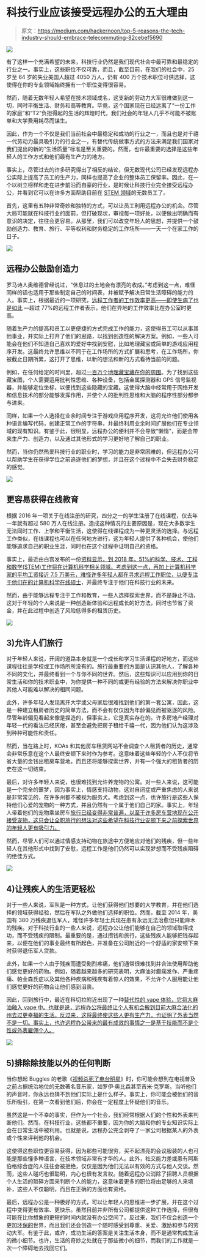 # 科技行业应该接受远程办公的五大理由

> 原文：<https://medium.com/hackernoon/top-5-reasons-the-tech-industry-should-embrace-telecommuting-82cebef5690>

![](img/f73ab4b42f6c40d463a964267594338e.png)

有了这样一个充满希望的未来，科技行业仍然是我们现代社会中最可靠和最稳定的行业之一。事实上，这些职位不仅可靠，而且，截至目前，在我们的社会中，25 岁至 64 岁的失业美国人超过 4050 万人，仍有 400 万个技术职位可供选择，这使得在你的专业领域始终拥有一个职位变得很容易。

然而，随着无数年轻人希望在技术领域成名，这支新的劳动力大军很难做到这一切，同时平衡生活、财务和高等教育。毕竟，这个国家现在已经远离了“一份工作的家庭”和“T2”负担得起的生活的辉煌时代，我们社会的年轻人几乎不可能不被账单和大学费用耗尽而谋生。

因此，作为一个不仅是我们当前社会中最稳定和成功的行业之一，而且也是对千禧一代劳动力最具吸引力的行业之一，有替代传统做事方式的方法来满足我们国家对我们提出的新的“生活质量”标准是至关重要的。然而，也许最重要的选择是这些年轻人的工作方式和他们最有生产力的地方。

事实上，尽管过去的许多研究得出了相反的结论，但无数现代公司已经发现远程办公实际上提高了员工的生产力，同样也提高了企业的整体员工保留率。因此，在一个以树立榜样和走在进步前沿而自豪的行业，是时候让科技行业完全接受远程办公，并看到它可以在许多方面帮助目前在 [STEM 领域](https://www.ed.gov/stem)的无数员工了。

首先，这里有五种非常奇妙和独特的方式，可以让员工利用远程办公的机会。尽管大局可能就在科技行业的面前，但打破现状，审视每一项好处，以便做出明确而有意识的决定，往往会更容易。从那里，我们可以改变年轻人的思想，并提供一个鼓励创造力、教育、旅行、平等权利和财务稳定的工作场所——一天一个在家工作的日子。

![](img/ebcdd1e327522750ca7a8544ab120293.png)

## 远程办公鼓励创造力

罗马诗人奥维德曾经说过，“休息过的土地会有漂亮的收成。”考虑到这一点，难怪同样的话也适用于那些制定自己的时间表，并被赋予解决日常生活障碍的能力的人。事实上，根据最近的一项研究，[远程工作者的工作效率更高——即使生病了也是如此](https://www.shrm.org/resourcesandtools/hr-topics/technology/pages/teleworkers-more-productive-even-when-sick.aspx) —超过 77%的远程工作者表示，他们在异地的工作效率比在办公室时更高。

随着生产力的提高和员工以更便捷的方式完成工作的能力，这使得员工可以从事其他事业，并实际上打开了他们的思路，以找到创造性的解决方案。例如，一些人可能会在他们不知道自己喜欢的爱好中找到安慰，比如地理藏宝或简单的游戏应用程序开发。这最终允许思维以不同于在工作场所的方式扩展和思考，在工作场所，你被截止日期所累，这打开了思维，以新的想法和新的方式看待当前的问题。

例如，在任何给定的时间里，超过[一百万个地理藏宝藏在你的周围](https://www.metaldetector.com/learn/buying-guide-articles/geocaching/over-one-million-geocaches-hidden-around-you)。为了找到这些藏宝图，个人需要运用批判性思维、各种设备，包括金属探测器和 GPS 信号监视器，并能够定位坐标，以便找到这些隐藏的宝藏。这使得大脑中经常用于网络开发和信息技术的部分能够发挥作用，并使个人的批判性思维和大脑的程序性部分都参与进来。

同样，如果一个人选择在业余时间专注于游戏应用程序开发，这将允许他们使用各种语言编写代码，创建正常工作的字符串，并最终利用业余时间扩展他们在专业领域的现有知识。有鉴于此，很明显，远程办公的便利并不会导致“懒惰”，而是会带来生产力、创造力，以及通过其他形式的学习更好地了解自己的职业。

然而，当你仍然热爱科技行业的职业时，学习的能力是非常困难的，但远程办公可以帮助学生在获得学位之前追逐他们的梦想，并且在这个过程中不会失去财务稳定的感觉。

![](img/27de129ff41cf73ee6fd07296c92bf29.png)

## 更容易获得在线教育

根据 2016 年一项关于在线注册的研究，四分之一的学生注册了在线课程，仅去年一年就有超过 580 万人在线注册。造成这种情况的主要原因是，现在大多数学生无法同时工作、上学和平衡生活，这使得在线课程成为一种更灵活的选择。与远程工作类似，在线课程也可以在任何地方进行，这为年轻人提供了各种机会，使他们能够追求自己的职业生涯，同时也在这个过程中证明自己的资格。

事实上，最近由白宫发布的一份[资料显示，到 2018 年，51%的科学、技术、工程和数学(STEM)工作将在计算机科学相关领域。考虑到这一点，再加上计算机科学家的平均工资接近 7.5 万美元，难怪许多年轻人都在寻求远程工作职位，以便专注于他们在](https://obamawhitehouse.archives.gov/the-press-office/2016/01/30/fact-sheet-president-obama-announces-computer-science-all-initiative-0)[的计算机科学在线硕士](https://findyourcontext.education/masters-degrees/master-of-computer-science/)，并最终专注于他们在科技行业的未来。

然而，由于能够远程专注于工作和教育，一些人选择探索世界，而不是静止不动，这对于年轻的个人来说是一种创造新体验和远程成长的好方法，同时也节省了资金，并在此过程中创造了风险低得多的租赁历史。

![](img/9763a3663db0639fa4e10d4530180554.png)

## **3)允许人们旅行**

对于年轻人来说，开阔的道路本身就是一个成长和学习生活课程的好地方，而这些课程往往是学校或工作场所所没有的。旅行最重要的方面是认识其他人，了解各种不同的文化，并最终看到一个与你不同的世界。然后，这些知识可以应用到你的日常生活和你的技术职业中，为你提供一种不同的或更有经验的方法来解决你职业中其他人可能难以解决的相同问题。

此外，许多年轻人发现离开大学或父母家后很难找到他们的第一套公寓，因此，这是一种建立租房者历史的简单方法，而不会有仅仅因为年龄偏见而被驱逐的风险。尽管年龄偏见看起来像是捏造的，但事实上，它是真实存在的。许多房地产经理对年轻一代的看法已经厌倦，甚至会避免把房子租给千禧一代，因为他们认为这涉及到种种可能性和责任。

然而，当在路上时，KOAs 和其他房车租赁网站不会调查个人租赁者的历史，通常会非常乐意在这个人最终安顿下来时作为参考。这意味着这些年轻的个人不仅将节省大量的金钱出租房车营地，而且还将能够探索世界，并有一个强大的租赁者的历史在这一切结束。

最后，对许多年轻人来说，也很难找到允许养宠物的公寓。对一些人来说，这可能是一个完全的噩梦，因为事实上，情感支持动物，这对自闭症或严重焦虑的人来说是非常常见的，在许多州都不被视为服务犬。考虑到这一点，也许旅行是这些人保持他们心爱的宠物的一种方式，并且仍然有一个属于他们自己的家。事实上，年轻人带着他们的宠物乘坐房车[旅行已经变得非常普遍，以至于许多房车营地现在公开接受宠物，这只会让全职旅行的想法对这些希望在科技行业安顿下来之前探索世界的年轻人更有吸引力。](http://www.windishrv.com/blog/traveling-in-an-rv-with-your-pets-10-things-you-need-to-know/)

然而，尽管人们可以通过情感支持动物在旅途中方便地应对他们的残疾，但一些年轻人在其他形式中找到了安慰，远程工作是他们仍然可以实现梦想而不受残疾阻碍的绝佳方式。

![](img/3be6dee056c381f1cb8f403e0b216664.png)

## **4)让残疾人的生活更轻松**

对于一些人来说，军队是一种方式，让他们获得他们想要的大学教育，并在他们选择的领域获得经验，然后在军队之外做他们选择的职位。然而，截至 2014 年，美国有 380 万残疾退伍军人，难怪许多年轻士兵现在患有永远无法治愈但只能麻木的残疾。对于科技行业的一些人来说，远程办公让他们能够在自己的领域取得成功，而不受残疾的限制。最重要的是，通过攒钱和旅行，这些残疾人能够把钱存起来，以便在他们的事业最终有所起色，并准备在公司附近的一个舒适的家安顿下来时获得退伍军人贷款。

此外，如果一个人由于残疾而遭受剧烈疼痛，他们通常很难找到并合法使用帮助他们感觉更好的药物。例如，随着越来越多的研究表明，大麻油对癫痫发作、严重疼痛、帕金森氏症以及其他各种疾病和残疾有着惊人的效果，不允许个人服用能让他们感觉更好的药物会让他们感到沮丧。

因此，回到旅行中，最近在科切拉附近出现了一种[替代性的 vape 体验，它将大麻油融入 vape 中。也就是说，远程办公将最终让个人有机会搬到目前大麻合法化的州去过更幸福的生活。反过来，这将最终使这些人更有生产力，也证明了外表当然不是一切。事实上，也许远程办公带来的最有成效的事情之一是基于技能而不是个性或外表雇佣个人。](https://www.vaporfi.com/blog/alternative-vaping-experience-near-coachella/)

![](img/a510e13cb73f888476f14856d0a688b9.png)

## **5)排除除技能以外的任何判断**

当你想起 Buggles 的老歌《[视频杀死了电台明星](https://youtu.be/Iwuy4hHO3YQ)》时，你可能会想到在电视普及之前占据统治地位的无数著名音乐家，如罗伊·奥比森甚至吉米·克罗斯。当听他们的声音时，你永远也猜不到他们实际上是什么样子。事实上，你可能会被他们的音乐所吸引，在第一次看到他们后，你会在一定程度上怀疑他们的音乐。

虽然这是一个不幸的事实，但作为一个社会，我们经常根据人们的个性和外表来判断他们。然而，在科技行业，这些都不重要，因为你的大脑和你的专业知识实际上会在日常生活中被利用。也就是说，远程办公完全剥夺了一家公司根据某人的外表或个性来评判他的机会。

这使得这些职位更容易获得，因为那些可能很穷，买不起漂亮的会议服装的人也可能是那些懂多种语言，在技术领域非常有才华的人。此外，社交能力差或患有阿斯伯格综合症的人往往会被拒绝，仅仅是因为他们无法以有效的方式与他人交谈。然而，这些人碰巧也很聪明，内心也很有发言权。随着远程办公消除了招聘人员根据个人生活的琐碎方面来判断个人的能力，这意味着更多的职位将由足够的人来填补，这些人不仅聪明，而且在正确的方面也有资格。

最后，远程办公是一种极好的方式，可以让年轻人的思维进一步扩展，并在这个过程中变得更有效率、更快乐。虽然目前并非所有公司都提供这种工作选择，但很有可能在比你想象的更短的时间内就没有办公空间了。反过来，我们不仅会创造一个更加[环保的](https://www.pgi.com/blog/2013/04/why-telecommuting-is-a-green-way-to-work/)世界，而且我们还会创造一个随时感受到尊重、关爱、激励和参与的劳动大军。有鉴于此，或许，成功生活的答案是关注生活本身，而不是通常构成生活的微小细节。也许，生活的奇妙之处就在于那些微小的细节，而我们的工作就是一次一个障碍地去找回它们。